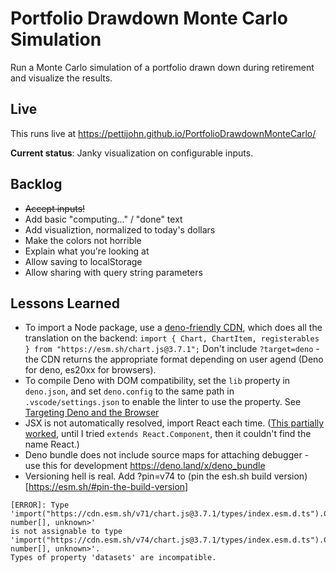 # Portfolio Drawdown Monte Carlo Simulation
Run a Monte Carlo simulation of a portfolio drawn down during retirement and visualize the results. 

## Live 

This runs live at https://pettijohn.github.io/PortfolioDrawdownMonteCarlo/ 

**Current status**: Janky visualization on configurable inputs.

## Backlog
* ~~Accept inputs!~~
* Add basic "computing..." / "done" text 
* Add visualiztion, normalized to today's dollars
* Make the colors not horrible
* Explain what you're looking at
* Allow saving to localStorage
* Allow sharing with query string parameters 

## Lessons Learned
* To import a Node package, use a [deno-friendly CDN](), which does all the translation on the backend: `import { Chart, ChartItem, registerables } from "https://esm.sh/chart.js@3.7.1";` Don't include `?target=deno` - the CDN returns the appropriate format depending on user agend (Deno for deno, es20xx for browsers).
* To compile Deno with DOM compatibility, set the `lib` property in `deno.json`, and set `deno.config` to the same path in `.vscode/settings.json` to enable the linter to use the property. See [Targeting Deno and the Browser](https://deno.land/manual/typescript/configuration#targeting-deno-and-the-browser)
* JSX is not automatically resolved, import React each time. ([This partially worked](https://deno.land/manual@v1.20.3/jsx_dom/jsx), until I tried `extends React.Component`, then it couldn't find the name React.)
* Deno bundle does not include source maps for attaching debugger - use this for development https://deno.land/x/deno_bundle
* Versioning hell is real. Add ?pin=v74 to (pin the esh.sh build version)[https://esm.sh/#pin-the-build-version] 

```
[ERROR]: Type 
'import("https://cdn.esm.sh/v71/chart.js@3.7.1/types/index.esm.d.ts").ChartData<"line", number[], unknown>' 
is not assignable to type 
'import("https://cdn.esm.sh/v74/chart.js@3.7.1/types/index.esm.d.ts").ChartData<"line", number[], unknown>'.
Types of property 'datasets' are incompatible.
```